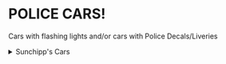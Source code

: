 # POLICE CARS!
Cars with flashing lights and/or cars with Police Decals/Liveries

<details>
  <summary>Sunchipp's Cars</summary>
  
  * 2007 Ford Crown Victoria
  * 2013 Dodge Charger Police
  * Sunchipp's Rat-Rod (Police Version)

<details>
<summary>Tarles Black X's Cars</summary>
  
  * Zartex
  * Driv3r-Miami-Cop
